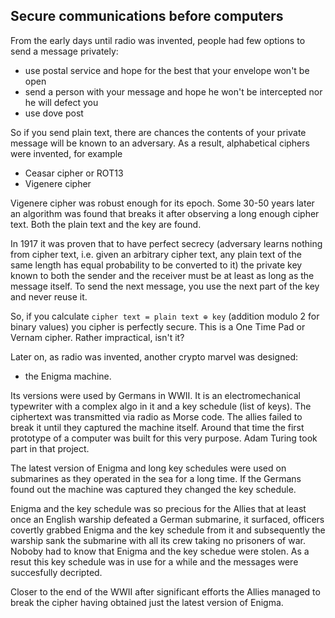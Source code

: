  ## Secure communications before computers

From the early days until radio was invented, people had few options to send a message privately:
- use postal service and hope for the best that your envelope won't be open 
- send a person with your message and hope he won't be intercepted nor he will defect you
- use dove post

So if you send plain text, there are chances the contents of your private message will be known to an adversary.
As a result, alphabetical ciphers were invented, for example
- Ceasar cipher or ROT13
- Vigenere cipher

Vigenere cipher was robust enough for its epoch. Some 30-50 years later an algorithm was found that breaks it 
after observing a long enough cipher text. Both the plain text and the key are found.

In 1917 it was proven that to have perfect secrecy (adversary learns nothing from cipher text, i.e. given an arbitrary cipher text, any plain text of the same length has equal probability to be converted to it) the private key known to both
the sender and the receiver must be at least as long as the message itself. To send the next message, you use the next 
part of the key and never reuse it.

So, if you calculate `cipher text = plain text ⊕ key`
(addition modulo 2 for binary values) you cipher is perfectly secure. This is a One Time Pad or Vernam cipher. 
Rather impractical, isn't it?

Later on, as radio was invented, another crypto marvel was designed: 
- the Enigma machine.

Its versions were used by Germans in WWII. It is an electromechanical typewriter with a complex algo in it and a key schedule
(list of keys).
The ciphertext was transmitted via radio as Morse code.
The allies failed to break it until they captured the machine itself. 
Around that time the first prototype of a computer was built for this very purpose. Adam Turing took part in that project.

The latest version of Enigma and long key schedules were used on submarines as they operated in the sea for a long time. 
If the Germans found out the machine was captured they changed the key schedule. 

Enigma and the key schedule was so precious for the Allies that at least once an English warship defeated a German submarine, it surfaced, 
officers covertly grabbed Enigma and the key schedule from it and subsequently the warship sank the submarine with all its crew taking no 
prisoners of war. 
Noboby had to know that Enigma and the key schedue were stolen. 
As a resut this key schedule was in use for a while and the messages were succesfully decripted.

Closer to the end of the WWII after significant efforts the Allies managed to break the cipher having obtained just the latest 
version of Enigma.
 
